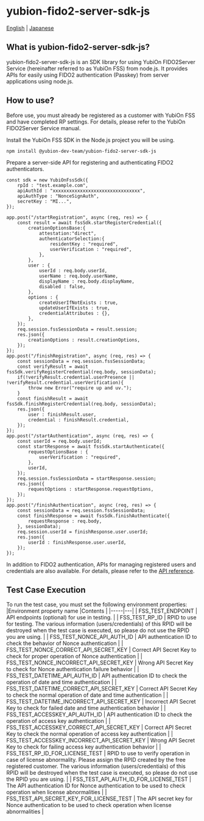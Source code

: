 # yubion-fido2-server-sdk-js

[English](README.md) | [Japanese](README.ja.md)

## What is yubion-fido2-server-sdk-js?
yubion-fido2-server-sdk-js is an SDK library for using YubiOn FIDO2Server Service (hereinafter referred to as YubiOn FSS) from node.js. It provides APIs for easily using FIDO2 authentication (Passkey) from server applications using node.js.

## How to use?
Before use, you must already be registered as a customer with YubiOn FSS and have completed RP settings. For details, please refer to the YubiOn FIDO2Server Service manual.  
  
Install the YubiOn FSS SDK in the Node.js project you will be using.
```
npm install @yubion-dev-team/yubion-fido2-server-sdk-js
```
Prepare a server-side API for registering and authenticating FIDO2 authenticators.
```
const sdk = new YubiOnFssSdk({
	rpId : "test.example.com",
	apiAuthId : "xxxxxxxxxxxxxxxxxxxxxxxxxxxxxxxx",
	apiAuthType : "NonceSignAuth",
	secretKey : "MI...",
});

app.post("/startRegistration", async (req, res) => {
	const result = await fssSdk.startRegisterCredential({
		creationOptionsBase:{
			attestation:"direct",
			authenticatorSelection:{
				residentKey : "required",
				userVerification : "required",
			},
		},
		user : {
			userId : req.body.userId,
			userName : req.body.userName,
			displayName : req.body.displayName,
			disabled : false,
		},
		options : {
			createUserIfNotExists : true,
			updateUserIfExists : true,
			credentialAttributes : {},
		},
	});
	req.session.fssSessionData = result.session;
	res.json({
		creationOptions : result.creationOptions,
	});
});
app.post("/finishRegistration", async (req, res) => {
	const sessionData = req.session.fssSessionData;
	const verifyResult = await fssSdk.verifyRegisterCredential(req.body, sessionData);
	if(!verifyResult.credential.userPresence || !verifyResult.credential.userVerification){
		throw new Error("require up and uv.");
	}
	const finishResult = await fssSdk.finishRegisterCredential(req.body, sessionData);
	res.json({
		user : finishResult.user,
		credential : finishResult.credential,
	});
});
app.post("/startAuthentication", async (req, res) => {
	const userId = req.body.userId;
	const startResponse = await fssSdk.startAuthenticate({
		requestOptionsBase : {
			userVerification : "required",
		},
		userId,
	});
	req.session.fssSessionData = startResponse.session;
	res.json({
		requestOptions : startResponse.requestOptions,
	});
});
app.post("/finishAuthentication", async (req, res) => {
	const sessionData = req.session.fssSessionData;
	const finishResponse = await fssSdk.finishAuthenticate({
		requestResponse : req.body,
	}, sessionData);
	req.session.userId = finishResponse.user.userId;
	res.json({
		userId : finishResponse.user.userId,
	});
});
```
In addition to FIDO2 authentication, APIs for managing registered users and credentials are also available. For details, please refer to the [API reference](api-reference.md).

## Test Case Execution
To run the test case, you must set the following environment properties:  
|Environment property name |Contents |
|-----|---|
| FSS_TEST_ENDPOINT | API endpoints (optional) for use in testing. |
| FSS_TEST_RP_ID | RPID to use for testing. The various information (users/credentials) of this RPID will be destroyed when the test case is executed, so please do not use the RPID you are using. |
| FSS_TEST_NONCE_API_AUTH_ID | API authentication ID to check the behavior of Nonce authentication |
| FSS_TEST_NONCE_CORRECT_API_SECRET_KEY | Correct API Secret Key to check for proper operation of Nonce authentication |
| FSS_TEST_NONCE_INCORRECT_API_SECRET_KEY | Wrong API Secret Key to check for Nonce authentication failure behavior |
| FSS_TEST_DATETIME_API_AUTH_ID | API authentication ID to check the operation of date and time authentication |
| FSS_TEST_DATETIME_CORRECT_API_SECRET_KEY | Correct API Secret Key to check the normal operation of date and time authentication |
| FSS_TEST_DATETIME_INCORRECT_API_SECRET_KEY | Incorrect API Secret Key to check for failed date and time authentication behavior |
| FSS_TEST_ACCESSKEY_API_AUTH_ID | API authentication ID to check the operation of access key authentication |
| FSS_TEST_ACCESSKEY_CORRECT_API_SECRET_KEY | Correct API Secret Key to check the normal operation of access key authentication |
| FSS_TEST_ACCESSKEY_INCORRECT_API_SECRET_KEY | Wrong API Secret Key to check for failing access key authentication behavior |
| FSS_TEST_RP_ID_FOR_LICENSE_TEST | RPID to use to verify operation in case of license abnormality. Please assign the RPID created by the free registered customer. The various information (users/credentials) of this RPID will be destroyed when the test case is executed, so please do not use the RPID you are using. |
| FSS_TEST_API_AUTH_ID_FOR_LICENSE_TEST | The API authentication ID for Nonce authentication to be used to check operation when license abnormalities |
| FSS_TEST_API_SECRET_KEY_FOR_LICENSE_TEST | The API secret key for Nonce authentication to be used to check operation when license abnormalities |